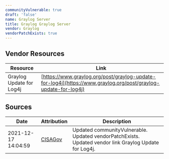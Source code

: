 ```yaml
---
communityVulnerable: true
draft: 'false'
name: Graylog Server
title: Graylog Graylog Server
vendor: Graylog
vendorPatchExists: true
---
```


## Vendor Resources
| Resource | Link |
| --- | --- |
| Graylog Update for Log4j | [https://www.graylog.org/post/graylog-update-for-log4j](https://www.graylog.org/post/graylog-update-for-log4j) |



## Sources
| Date | Attribution | Description |
| --- | --- | --- |
| 2021-12-17 14:04:59 | [CISAGov](https://raw.githubusercontent.com/cisagov/log4j-affected-db/develop/README.md) | Updated communityVulnerable. Updated vendorPatchExists. Updated vendor link Graylog Update for Log4j.  |
